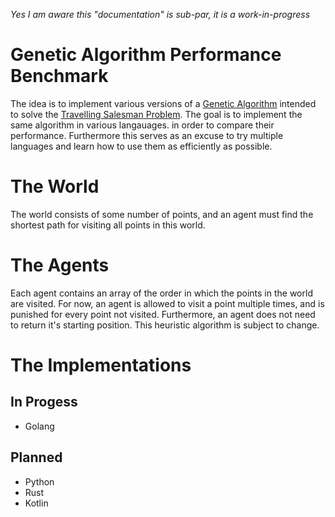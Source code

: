 *Yes I am aware this "documentation" is sub-par, it is a work-in-progress*

# Genetic Algorithm Performance Benchmark

The idea is to implement various versions of a [Genetic Algorithm](https://en.wikipedia.org/wiki/Genetic_algorithm) intended to solve the [Travelling Salesman Problem](https://en.wikipedia.org/wiki/Travelling_salesman_problem). The goal is to implement the same algorithm in various langauages. in order to compare their performance. Furthermore this serves as an excuse to try multiple languages and learn how to use them as efficiently as possible.

# The World
The world consists of some number of points, and an agent must find the shortest path for visiting all points in this world.

# The Agents
Each agent contains an array of the order in which the points in the world are visited. For now, an agent is allowed to visit a point multiple times, and is punished for every point not visited. Furthermore, an agent does not need to return it's starting position. This heuristic algorithm is subject to change.

# The Implementations
## In Progess
- Golang
## Planned
- Python
- Rust
- Kotlin
